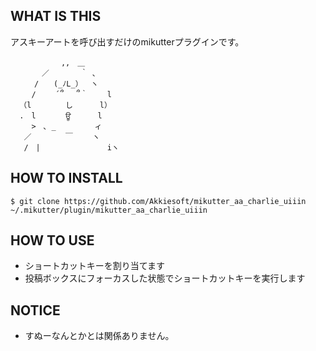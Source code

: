 ## WHAT IS THIS

アスキーアートを呼び出すだけのmikutterプラグインです。

```
  　　　　　 ,,　＿
  　　　／ 　　　 ｀ ､
  　　/　　(_ﾉL_）　 ヽ
   　/　　 ´՞　 ՞｀　　 l
  （l　 　　　し　　　 l）
  .　l　　　　ਊ　　　 l
  　 >　､ _ 　　　　 ィ
   ／　 　　　￣　　 ヽ
   /　|　　　　　　　　　iヽ
```

## HOW TO INSTALL

```
$ git clone https://github.com/Akkiesoft/mikutter_aa_charlie_uiiin ~/.mikutter/plugin/mikutter_aa_charlie_uiiin
```

## HOW TO USE

* ショートカットキーを割り当てます
* 投稿ボックスにフォーカスした状態でショートカットキーを実行します

## NOTICE

* すぬーなんとかとは関係ありません。
